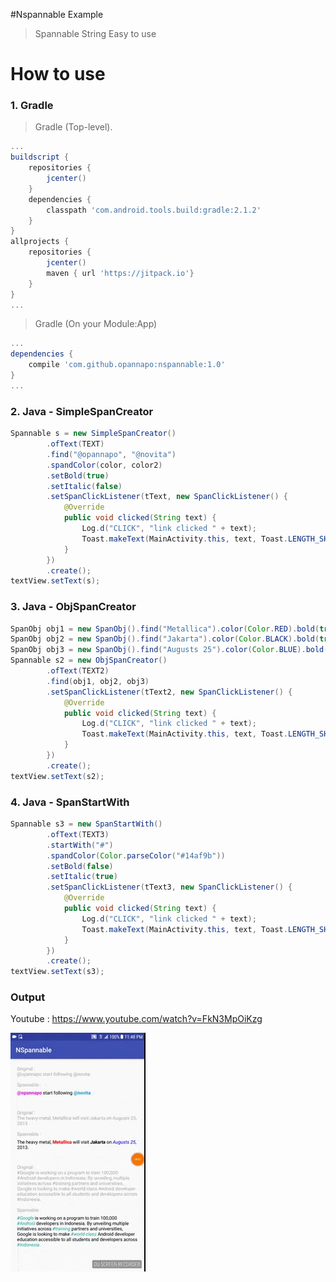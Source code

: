 #Nspannable Example
> Spannable String
> Easy to use
 

# How to use

### 1. Gradle 
>Gradle (Top-level).

```gradle
...
buildscript {
    repositories {
        jcenter() 
    }
    dependencies {
        classpath 'com.android.tools.build:gradle:2.1.2'
    }
}
allprojects {
    repositories {
        jcenter()
        maven { url 'https://jitpack.io'}
    }
}
...
```


>Gradle (On your Module:App)

```gradle
...
dependencies {
    compile 'com.github.opannapo:nspannable:1.0'
} 
...
```

### 2. Java - SimpleSpanCreator
```Java 
Spannable s = new SimpleSpanCreator()
        .ofText(TEXT)
        .find("@opannapo", "@novita")
        .spandColor(color, color2)
        .setBold(true)
        .setItalic(false)
        .setSpanClickListener(tText, new SpanClickListener() {
            @Override
            public void clicked(String text) {
                Log.d("CLICK", "link clicked " + text);
                Toast.makeText(MainActivity.this, text, Toast.LENGTH_SHORT).show();
            }
        })
        .create(); 
textView.setText(s);
``` 

### 3. Java - ObjSpanCreator
```Java 
SpanObj obj1 = new SpanObj().find("Metallica").color(Color.RED).bold(true).italic(false);
SpanObj obj2 = new SpanObj().find("Jakarta").color(Color.BLACK).bold(true).italic(true);
SpanObj obj3 = new SpanObj().find("Augusts 25").color(Color.BLUE).bold(false).italic(true);
Spannable s2 = new ObjSpanCreator()
        .ofText(TEXT2)
        .find(obj1, obj2, obj3)
        .setSpanClickListener(tText2, new SpanClickListener() {
            @Override
            public void clicked(String text) {
                Log.d("CLICK", "link clicked " + text);
                Toast.makeText(MainActivity.this, text, Toast.LENGTH_SHORT).show();
            }
        })
        .create(); 
textView.setText(s2);
``` 

### 4. Java - SpanStartWith
```Java 
Spannable s3 = new SpanStartWith()
        .ofText(TEXT3)
        .startWith("#")
        .spandColor(Color.parseColor("#14af9b"))
        .setBold(false)
        .setItalic(true)
        .setSpanClickListener(tText3, new SpanClickListener() {
            @Override
            public void clicked(String text) {
                Log.d("CLICK", "link clicked " + text);
                Toast.makeText(MainActivity.this, text, Toast.LENGTH_SHORT).show();
            }
        })
        .create();
textView.setText(s3);
``` 


### Output
Youtube : https://www.youtube.com/watch?v=FkN3MpOiKzg

![Alt text](https://github.com/opannapo/OutputPreviewAssets/blob/master/Nspannable/out.gif "Output")
